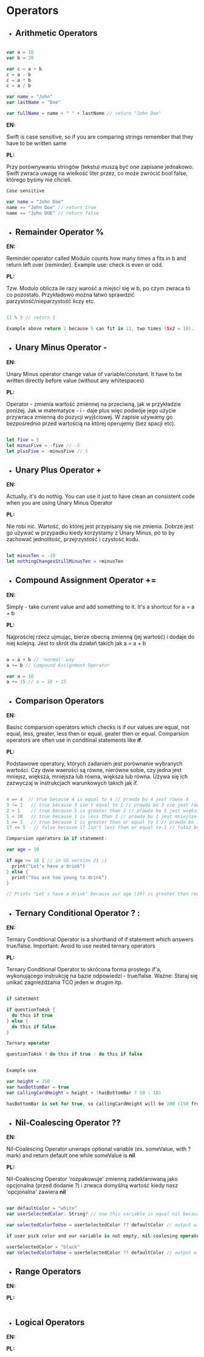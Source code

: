 # Operators

* ## Arithmetic Operators
```swift

var a = 10 
var b = 20

var c = a + b
c = a - b
c = a * b
c = a / b

var name = "John"
var lastName = "Doe"

var fullName = name + " " + lastName // return "John Doe"
```

**EN:**

Swift is case sensitive, so if you are comparing strings remember that they have to be written same

**PL:**

Przy porównywaniu stringów (tekstu) muszą być one zapisane jednakowo. Swift zwraca uwagę na wielkość liter przez, co może zwrócić bool false, którego byśmy nie chcieli.

```swift
Case sensitive 

var name = "John Doe"
name == "John Doe" // return true
name == "John DOE" // return false 
```

* ## Remainder Operator %

**EN:**

Reminder operator called Modulo counts how many times a fits in b and return left over (reminder). Example use: check is even or odd. 

**PL:**

Tzw. Modulo oblicza ile razy warość a miejści się w b, po czym zwraca to co pozostało. Przykładowo można łatwo sprawdzić parzystość/nieparzystość liczy etc. 

```swift

11 % 5 // return 1 

Example above return 1 because 5 can fit in 11, two times (5x2 = 10).

```

* ## Unary Minus Operator -

**EN:**

Unary Minus operator change value of variable/constant. It have to be written directly before value (without any whitespaces)

**PL:**

Operator - zmienia wartość zmiennej na przeciwną, jak w przykładzie poniżej. Jak w matematyce - i - daje plus więc podwóje jego użycie przywraca zmienną do pozycji wyjściowej. W zapisie używamy go bezpośrednio przed wartością na której operujemy (bez spacji etc). 

```swift

let five = 5
let minusFive = -five // -5 
let plusFive = -minusFive // 5

```

* ## Unary Plus Operator +

**EN:**

Actually, it's do nothig. You can use it just to have clean an consistent code when you are using Unary Minus Operator

**PL:**

Nie robi nic. Wartość, do której jest przypisany się nie zmienia. Dobrze jest go używać w przypadku kiedy korzystamy z Unary Minus, po to by zachować jednolitość, przejrzystość i czystość kodu. 

```swift

let minusTen = -10
let nothingChangesStillMinusTen = +minusTen

```

* ## Compound Assignment Operator +=

**EN:**

Simply - take current value and add something to it. It's a shortcut for a = a + b

**PL:**

Najprościej rzecz ujmując, bierze obecną zmienną (jej wartość) i dodaje do niej kolejną. Jest to skrót dla działań takich jak a = a + b

```swift

a = a + b // 'normal' way
a += b // Compound Assignment Operator

var a = 10
a += 15 // a = 10 + 15

```

* ## Comparison Operators

**EN:**

Basisc comparsion operators which checks is if our values are equal, not equal, less, greater, less then or equal, geater then or equal. Comparsion operators are often use in conditinal statements like **if**. 

**PL:**

Podstawowe operatory, których zadaniem jest porównanie wybranych wartości. Czy dwie waerości są równe, nierówne sobie, czy jedna jest mniejsz, większa, mniejsza lub równa, większa lub równa. Używa się ich zazwyczaj w instrukcjach warunkowych takich jak if. 

```swift

4 == 4  // true because 4 is equal to 4 // prawda bo 4 jest równe 4
3 != 1   // true because 3 isn't equal to 1 // prawda bo 3 nie jest równe 1
2 > 1    // true because 5 is greater than 2 // prawda bo 5 jest większe niż 2
1 < 10   // true because 1 is less than 2 // prawda bo 1 jest mniejsze od 10
1 >= 1   // true because 1 is greater than or equal to 1 // prawda bo 1 jest równe 1
17 <= 5   // false because 17 isn't less than or equal to 1 // fałsz bo 17 nie jest mniejsze od 5

```

```swift
Comparsion operators in if statement:

var age = 19 

if age >= 18 { // in US version 21 ;)
  print("Let's have a drink")
} else {
  print("You are too young to drink")
}

// Prints "Let's have a drink" because our age (19) is greater than required 18
```

* ## Ternary Conditional Operator ? :

**EN:**

Ternary Conditional Operator is a shorthand of if statement which answers true/false. 
Important: Avoid to use nested ternary operators 

**PL:**

Ternary Conditional Operator to skrócona forma prostego if'a, wykonującego instrukcję na bazie odpowiedzi - true/false. 
Ważne: Staraj się unikać zagnieżdżania TCO jeden w drugim itp. 

```swift

if satetment 

if questionToAsk {
  do this if true
} else {
  do this if false
}

Ternary operator

questionToAsk ? do this if true : do this if false 


Example use 

var height = 150
var hasBottomBar = true
var callingCardHeight = height + (hasBottomBar ? 50 : 10)

hasBottomBar is set for true, so callingCardHeight will be 200 (150 from height variable and 50 from ternary operator)

```

* ## Nil-Coalescing Operator ??

**EN:**

Nil-Coalescing Operator unwraps optional variable (ex. someValue, with ? mark) and return default one while someValue is **nil**

**PL:**

Nil-Coalescing Operator 'rozpakowuje' zmienną zadeklarowaną jako opcjonalna (przed dodanie ?) i zrwaca domyślną wartość kiedy nasz 'opcjonalna' zawiera **nil**

```swift

var defaultColor = "white"
var userSelectedColor: String? // now this variable is equal nil because we do not choose color

var selectedColorToUse = userSelectedColor ?? defaultColor // output will be "white"

if user pick color and our variable is not empty, nil-coalesing operator will return it like in example below:

userSelectedColor = "black"
var selectedColorToUse = userSelectedColor ?? defaultColor // output will be "black"

```

* ## Range Operators

**EN:**

**PL:**

```swift

```

* ## Logical Operators

**EN:**

**PL:**

```swift

```
